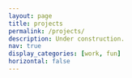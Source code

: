 ```yaml
---
layout: page
title: projects
permalink: /projects/
description: Under construction.
nav: true
display_categories: [work, fun]
horizontal: false
---
```


